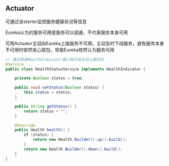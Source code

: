 ## Actuator

可通过该starter监控服务健康状况等信息

Eureka认为的服务可用是服务可以调通，不代表服务本身可用

可用Actuator主动向Eureka上报服务不可用，主动及时下线服务，避免服务本身不可用时依然发心跳包，导致Eureka依然认为服务可用

```java
// 通过继承HealthIndicator接口来实现主动上报状态
@Service
public class HealthStatusService implements HealthIndicator {

    private Boolean status = true;

    public void setStatus(Boolean status) {
        this.status = status;
    }

    public String getStatus() {
        return status + "";
    }

    @Override
    public Health health() {
        if (status) {
            return new Health.Builder().up().build();
        }
        return new Health.Builder().down().build();
    }
}
```


